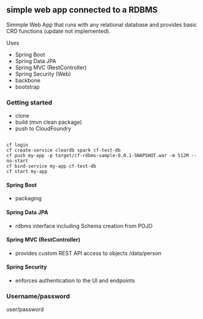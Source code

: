 ## simple web app connected to a RDBMS

Simmple Web App that runs with any relational database and provides basic CRD functions (update not implemented).

Uses
- Spring Boot
- Spring Data JPA
- Spring MVC (RestController)
- Spring Security (Web)
- backbone
- bootstrap


### Getting started

- clone
- build (mvn clean package)
- push to CloudFoundry

```

cf login
cf create-service cleardb spark cf-test-db
cf push my-app -p target/cf-rdbms-sample-0.0.1-SNAPSHOT.war -m 512M --no-start
cf bind-service my-app cf-test-db
cf start my-app

```

#### Spring Boot
- packaging

#### Spring Data JPA
- rdbms interface including Schema creation from POJO

#### Spring MVC (RestController)
- provides custom REST API access to objects /data/person

#### Spring Security
- enforces authentication to the UI and endpoints


### Username/password
user/password